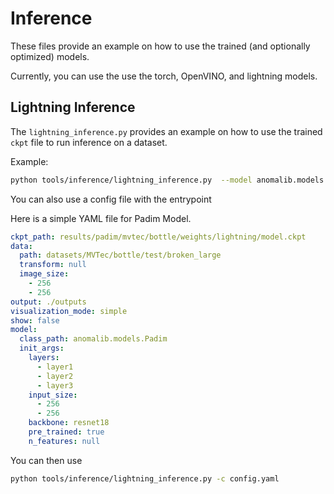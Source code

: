 # Inference

These files provide an example on how to use the trained (and optionally optimized) models.

Currently, you can use the use the torch, OpenVINO, and lightning models.

## Lightning Inference

The `lightning_inference.py` provides an example on how to use the trained `ckpt` file to run inference on a dataset.

Example:

```bash
python tools/inference/lightning_inference.py  --model anomalib.models.Padim --ckpt_path results/padim/mvtec/bottle/weights/lightning/model.ckpt --data.path datasets/MVTec/bottle/test/broken_large --output ./outputs
```

You can also use a config file with the entrypoint

Here is a simple YAML file for Padim Model.

```yaml
ckpt_path: results/padim/mvtec/bottle/weights/lightning/model.ckpt
data:
  path: datasets/MVTec/bottle/test/broken_large
  transform: null
  image_size:
    - 256
    - 256
output: ./outputs
visualization_mode: simple
show: false
model:
  class_path: anomalib.models.Padim
  init_args:
    layers:
      - layer1
      - layer2
      - layer3
    input_size:
      - 256
      - 256
    backbone: resnet18
    pre_trained: true
    n_features: null
```

You can then use

```bash
python tools/inference/lightning_inference.py -c config.yaml
```
